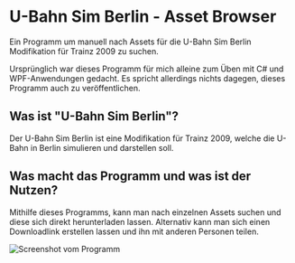# U-Bahn Sim Berlin - Asset Browser
Ein Programm um manuell nach Assets für die U-Bahn Sim Berlin Modifikation für Trainz 2009 zu suchen.

Ursprünglich war dieses Programm für mich alleine zum Üben mit C# und WPF-Anwendungen gedacht.
Es spricht allerdings nichts dagegen, dieses Programm auch zu veröffentlichen.


## Was ist "U-Bahn Sim Berlin"?
Der U-Bahn Sim Berlin ist eine Modifikation für Trainz 2009, welche die U-Bahn in Berlin simulieren und darstellen soll.

## Was macht das Programm und was ist der Nutzen?
Mithilfe dieses Programms, kann man nach einzelnen Assets suchen und diese sich direkt herunterladen lassen.
Alternativ kann man sich einen Downloadlink erstellen lassen und ihn mit anderen Personen teilen.

![Screenshot vom Programm](https://i.imgur.com/Eqauhzhl.png)
